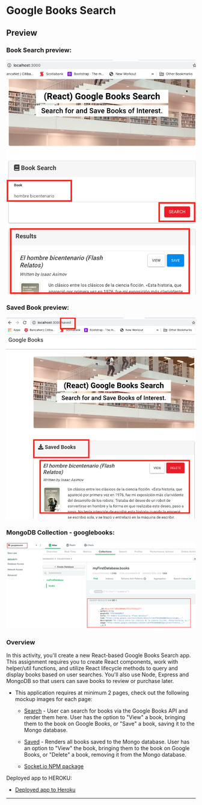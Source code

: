 # Google Books Search

## Preview

### Book Search preview:
![Book Search](bookSearch.png)

### Saved Book preview:
![Saved Book](savedBook.png)

### MongoDB Collection - googlebooks:

![mongoDB googlebooks collection](mongo.png)

### Overview

In this activity, you'll create a new React-based Google Books Search app. This assignment requires you to create React components, work with helper/util functions, and utilize React lifecycle methods to query and display books based on user searches. You'll also use Node, Express and MongoDB so that users can save books to review or purchase later.

* This application requires at minimum 2 pages, check out the following mockup images for each page:

  * [Search](Search.png) - User can search for books via the Google Books API and render them here. User has the option to "View" a book, bringing them to the book on Google Books, or "Save" a book, saving it to the Mongo database.

  * [Saved](Saved.png) - Renders all books saved to the Mongo database. User has an option to "View" the book, bringing them to the book on Google Books, or "Delete" a book, removing it from the Mongo database.

  * [Socket.io NPM package](https://www.npmjs.com/package/socket.io)


Deployed app to HEROKU:

* [Deployed app to Heroku](https://pure-river-31775.herokuapp.com)


- - -

